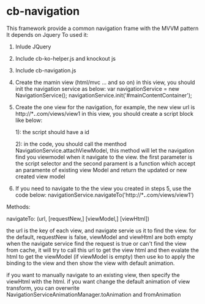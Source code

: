 cb-navigation
=============
This framework provide a common navigation frame with the MVVM pattern
It depends on Jquery
To used it:
1. Inlude JQuery

2. Include cb-ko-helper.js and knockout js

3. Include cb-navigation.js

4. Create the mamin view (html/mvc ... and so on)
   in this view, you should init the navigation service as below:
   var navigationService = new NavigationService();
   navigationService.init('#mainContentContainer');

5. Create the one view for the navigation, for example, the new view url is http://***.**.com/views/view1
   in this view, you should create a script block like below:

   <script type="text/javascript" id="homeMainViewScript">
   
		(function () {
		
			**** some js code ***
			NavigationService.attachViewModel("#homeMainViewScript", function(existingViewModel) {
                return existingViewModel ? existingViewModel : new HomeMainViewModel(new Backbone.Model({}));
                
            });
            
		})();
		
   </script>
   
   1): the script should have a id
   
   2): in the code, you should call the menthod NavigationService.attachViewModel, this method will let the navigation find you viewmodel when it navigate to the view. 
   the first parameter is the script selector and the second parament is a function which accept an paramente of existing view Model and return the updated or new created view model

6. If you need to navigate to the the view you created in steps 5, use the code below:
   navigationService.navigateTo('http://***.**.com/views/view1')

 Methods:
 
 navigateTo: (url, [requestNew,] [viewModel,] [viewHtml])
 
 the url is the key of each view, and navigate servie us it to find the view. for the default, requestNew is false, viewModel and viewHtml are both empty
 when the navigate service find the request is true or can't find the view from cache, it will try to call this url to get the view html and then evalate the html to get the viewModel (if viewModel is empty)
 then use ko to apply the binding to the view and then show the view with default animation.

 if you want to manually navigate to an existing view, then specify the viewHtml with the html.
 if you want change the default animation of view transform, you can overwrite NavigationServiceAnimationManager.toAnimation and fromAnimation
